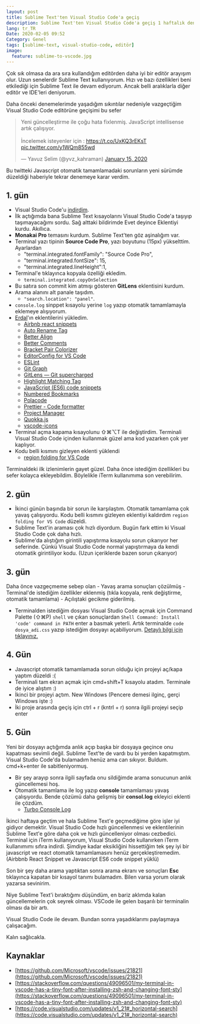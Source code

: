 ```yaml
---
layout: post
title: Sublime Text'ten Visual Studio Code'a geçiş
description: Sublime Text'ten Visual Studio Code'a geçiş 1 haftalık deneyimimi paylaştım
lang: tr_TR
Date: 2020-02-05 09:52
Category: Genel
tags: [sublime-text, visual-studio-code, editör]
image:
  feature: sublime-to-vscode.jpg
---
```


Çok sık olmasa da ara sıra kullandığım editörden daha iyi bir editör arayışım olur. Uzun senelerdir Sublime Text kullanıyorum. Hızı ve bazı özellikleri beni etkilediği için Sublime Text ile devam ediyorum. Ancak belli aralıklarla diğer editör ve IDE'leri deniyorum. 

Daha önceki denemelerimde yaşadığım sıkıntılar nedeniyle vazgeçtiğim Visual Studio Code editörüne geçişimi bu sefer

<blockquote class="twitter-tweet"><p lang="tr" dir="ltr">Yeni güncelleştirme ile çoğu hata fixlenmiş. JavaScript intellisense artık çalışıyor.<br><br>İncelemek isteyenler için : <a href="https://t.co/UxKQ3rEKsT">https://t.co/UxKQ3rEKsT</a> <a href="https://t.co/y1WQm855wd">pic.twitter.com/y1WQm855wd</a></p>&mdash; Yavuz Selim (@yvz_kahraman) <a href="https://twitter.com/yvz_kahraman/status/1217278570281783296?ref_src=twsrc%5Etfw">January 15, 2020</a></blockquote> <script async src="https://platform.twitter.com/widgets.js" charset="utf-8"></script>

Bu twitteki Javascript otomatik tamamlamadaki sorunların yeni sürümde düzeldiği haberiyle tekrar denemeye karar verdim.

## 1. gün

- Visual Studio Code'u [indirdim](https://code.visualstudio.com/).
- İlk açtığımda bana Sublime Text kısayolarını Visual Studio Code'a taşıyıp taşımayacağımı sordu. Sağ alttaki bildirimde Evet deyince Eklentiyi kurdu. Akıllıca.
 - **Monakai Pro** temasını kurdum. Sublime Text'ten göz aşinalığım var.
 - Terminal yazı tipinin **Source Code Pro**, yazı boyutunu (15px) yükselttim. Ayarlardan
	 - "terminal.integrated.fontFamily": "Source Code Pro",
     - "terminal.integrated.fontSize": 15,
     - "terminal.integrated.lineHeight":1,
 - Terminal'e tıklayınca kopyala özelliği ekledim.
	 - `terminal.integrated.copyOnSelection`
 - Bu satıra son commit kim atmışı gösteren **GitLens** eklentisini kurdum.
 - Arama alanını alt panale taşıdım. 
	 - `"search.location": "panel"`.
 - `console.log` sinppet kısayolu yerine `log` yazıp otomatik tamamlamayla eklemeye alışıyorum.
 - [Erdal](https://twitter.com/erdalsatik)'ın eklentilerini yükledim. 
	 - [Airbnb react snippets](https://marketplace.visualstudio.com/items?itemName=cobeia.airbnb-react-snippets)
	 - [Auto Rename Tag](https://marketplace.visualstudio.com/items?itemName=formulahendry.auto-rename-tag)
	 - [Better Align](https://marketplace.visualstudio.com/items?itemName=wwm.better-align)
	 - [Better Comments](https://marketplace.visualstudio.com/items?itemName=aaron-bond.better-comments)
	 - [Bracket Pair Colorizer](https://marketplace.visualstudio.com/items?itemName=CoenraadS.bracket-pair-colorizer)
	 - [EditorConfig for VS Code](https://marketplace.visualstudio.com/items?itemName=EditorConfig.EditorConfig)
	 - [ESLint](https://marketplace.visualstudio.com/items?itemName=dbaeumer.vscode-eslint)
	 - [Git Graph](https://marketplace.visualstudio.com/items?itemName=mhutchie.git-graph)
	 - [GitLens — Git supercharged](https://marketplace.visualstudio.com/items?itemName=eamodio.gitlens)
	 - [Highlight Matching Tag](https://marketplace.visualstudio.com/items?itemName=vincaslt.highlight-matching-tag)
	 - [JavaScript (ES6) code snippets](https://marketplace.visualstudio.com/items?itemName=xabikos.JavaScriptSnippets)
	 - [Numbered Bookmarks](https://github.com/alefragnani/vscode-numbered-bookmarks)
	 - [Polacode](https://marketplace.visualstudio.com/items?itemName=pnp.polacode)
	 - [Prettier - Code formatter](https://marketplace.visualstudio.com/items?itemName=esbenp.prettier-vscode)
	 - [Project Manager](https://marketplace.visualstudio.com/items?itemName=alefragnani.project-manager)
	 - [Quokka.js](https://marketplace.visualstudio.com/items?itemName=WallabyJs.quokka-vscode)
	 - [vscode-icons](https://marketplace.visualstudio.com/items?itemName=vscode-icons-team.vscode-icons)
 - Terminal açma kapama kısayolunu ⇧⌘⌥T ile değiştirdim. Terminali Visual Studio Code içinden kullanmak güzel ama kod yazarken çok yer kaplıyor.
 - Kodu belli kısmını gizleyen eklenti yüklendi
	 - [region folding for VS Code](https://marketplace.visualstudio.com/items?itemName=maptz.regionfolder)

Terminaldeki ilk izlenimlerin gayet güzel. Daha önce istediğim özellikleri bu sefer kolayca ekleyebildim. Böylelikle iTerm kullanımıma son verebilirim.

## 2. gün

- İkinci günün başında bir sorun ile karşılaştım. Otomatik tamamlama çok yavaş çalışıyordu.  Kodu belli kısmını gizleyen eklentiyi kaldırdım `region folding for VS Code` düzeldi.
- Sublime Text'in araması çok hızlı diyordum. Bugün fark ettim ki Visual Studio Code çok daha hızlı.
- Sublime'da alıştığım girintili yapıştırma kısayolu sorun çıkarıyor her seferinde. Çünkü Visual Studio Code normal yapıştırmaya da kendi otomatik girintiliyor kodu. (Uzun içeriklerde bazen sorun çıkarıyor)

## 3. gün

Daha önce vazgeçmeme sebep olan 
	- Yavaş arama sonuçları çözülmüş
	- Terminal'de istediğim özellikler eklenmiş (tıkla kopyala, renk değiştirme, otomatik tamamlama)
	- Açılıştaki gecikme giderilmiş.

 - Terminalden istediğim dosyası Visual Studio Code açmak için Command Palette (⇧⌘P) `shell`  ve çıkan sonuçlardan `Shell Command: Install 'code' command in PATH` enter a basmak yeterli. 
Artık terminalde `code dosya_adi.css` yazıp istediğim dosyayı açabiliyorum. [Detaylı bilgi için tıklayınız.](https://code.visualstudio.com/docs/setup/mac)

## 4. Gün

- Javascript otomatik tamamlamada sorun olduğu için projeyi aç/kapa yaptım düzeldi :(
- Terminali tam ekran açmak için cmd+shift+T kısayolu atadım. Terminale de iyice alıştım :)
- İkinci bir projeyi açtım. New Windows (Pencere demesi ilginç, gerçi Windows işte :)
- İki proje arasında geçiş için ctrl + r (kntrl + r) sonra ilgili projeyi seçip enter

## 5. Gün

Yeni bir dosyayı açtığımda anlık açıp başka bir dosyaya geçince onu kapatması sevimli değil. Sublime Text'te de vardı bu bi yerden kapatmıştım. Visual Studio Code'da bulamadım henüz ama can sıkıyor. Buldum. cmd+k+enter ile sabitleniyormuş.

- Bir şey arayıp sonra ilgili sayfada onu sildiğimde arama sonucunun anlık güncellemesi hoş.
- Otomatik tamamlama ile log yazıp **console** tamamlaması yavaş çalışıyordu. Bende çözümü daha gelişmiş bir **consol.log** ekleyici eklenti ile çözdüm. 
	- [Turbo Console Log](https://marketplace.visualstudio.com/items?itemName=ChakrounAnas.turbo-console-log)

İkinci haftaya geçtim ve hala Sublime Text'e geçmediğime göre işler iyi gidiyor demektir. Visual Studio Code hızlı güncellenmesi ve eklentilerinin Sublime Text'e göre daha çok ve hızlı güncelleniyor olması cezbedici. Terminal için iTerm kullanıyorum, Visual Studio Code kullanırken iTerm kullanımımı sıfıra indirdi. Şimdiye kadar eksikliğini hissettiğim tek şey iyi bir javascript ve react otomatik tamamlamasını henüz gerçekleştiremedim. (Airbbnb React Snippet ve Javascript ES6 code snippet yüklü)

Son bir şey daha arama yaptıktan sonra arama ekranı ve sonuçları **Esc** tıklayınca kapatan bir kısayol tanımı bulamadım. Bilen varsa yorum olarak yazarsa sevinirim.

Niye Sublime Text'i bıraktığımı düşündüm, en bariz aklımda kalan güncellemelerin çok seyrek olması. VSCode ile gelen başarılı bir terminalin olması da bir artı.

Visual Studio Code ile devam. Bundan sonra yaşadıklarımı paylaşmaya çalışacağım.

Kalın sağlıcakla.

## Kaynaklar

 - [https://github.com/Microsoft/vscode/issues/21821](https://github.com/Microsoft/vscode/issues/21821)
 - [https://stackoverflow.com/questions/49096501/my-terminal-in-vscode-has-a-tiny-font-after-installing-zsh-and-changing-font-sty](https://stackoverflow.com/questions/49096501/my-terminal-in-vscode-has-a-tiny-font-after-installing-zsh-and-changing-font-sty)
 - [https://code.visualstudio.com/updates/v1_21#_horizontal-search](https://code.visualstudio.com/updates/v1_21#_horizontal-search)
